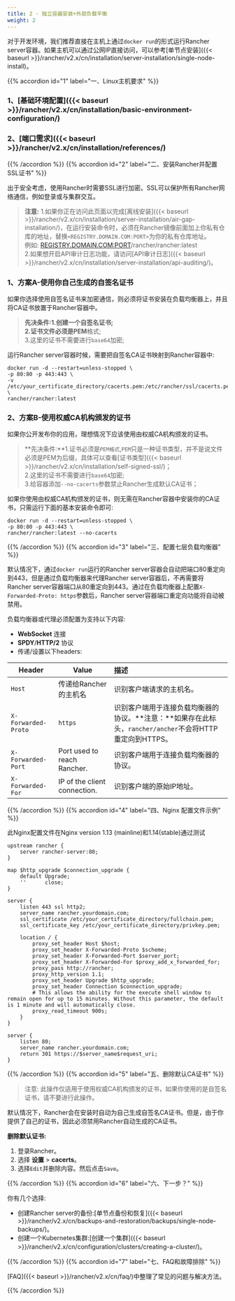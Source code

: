 ```yaml
---
title: 2 - 独立容器安装+外部负载平衡
weight: 2
---
```


对于开发环境，我们推荐直接在主机上通过`docker run`的形式运行Rancher server容器。如果主机可以通过公网IP直接访问，可以参考[单节点安装]({{< baseurl >}}/rancher/v2.x/cn/installation/server-installation/single-node-install)。

{{% accordion id="1" label="一、Linux主机要求" %}}

### 1、[基础环境配置]({{< baseurl >}}/rancher/v2.x/cn/installation/basic-environment-configuration/)

### 2、[端口需求]({{< baseurl >}}/rancher/v2.x/cn/installation/references/)

{{% /accordion %}}
{{% accordion id="2" label="二、安装Rancher并配置SSL证书" %}}

出于安全考虑，使用Rancher时需要SSL进行加密。SSL可以保护所有Rancher网络通信，例如登录或与集群交互。

> **注意:** 1.如果你正在访问此页面以完成[离线安装]({{< baseurl >}}/rancher/v2.x/cn/installation/server-installation/air-gap-installation/)，在运行安装命令时，必须在Rancher镜像前面加上你私有仓库的地址，替换`<REGISTRY.DOMAIN.COM:PORT>`为你的私有仓库地址。\
> 例如: <REGISTRY.DOMAIN.COM:PORT>/rancher/rancher:latest \
>2.如果想开启API审计日志功能，请访问[API审计日志]({{< baseurl >}}/rancher/v2.x/cn/installation/server-installation/api-auditing/)。

### 1、方案A-使用你自己生成的自签名证书

如果你选择使用自签名证书来加密通信，则必须将证书安装在负载均衡器上，并且将CA证书放置于Rancher容器中。

> **先决条件:**1.创建一个自签名证书;\
>2.证书文件必须是**PEM**格式;\
>3.这里的证书不需要进行`base64`加密;

运行Rancher server容器时候，需要把自签名CA证书映射到Rancher容器中:

```
docker run -d --restart=unless-stopped \
-p 80:80 -p 443:443 \
-v /etc/your_certificate_directory/cacerts.pem:/etc/rancher/ssl/cacerts.pem \
rancher/rancher:latest
```

### 2、方案B-使用权威CA机构颁发的证书

如果你公开发布你的应用，理想情况下应该使用由权威CA机构颁发的证书。

> **先决条件:**1.证书必须是`PEM格式`,`PEM`只是一种证书类型，并不是说文件必须是PEM为后缀，具体可以查看[证书类型]({{< baseurl >}}/rancher/v2.x/cn/installation/self-signed-ssl/)；\
>2.这里的证书不需要进行`base64`加密;\
>3.给容器添加`--no-cacerts`参数禁止Rancher生成默认CA证书；

如果你使用由权威CA机构颁发的证书，则无需在Rancher容器中安装你的CA证书，只需运行下面的基本安装命令即可:

```
docker run -d --restart=unless-stopped \
-p 80:80 -p 443:443 \
rancher/rancher:latest --no-cacerts
```

{{% /accordion %}}
{{% accordion id="3" label="三、配置七层负载均衡器" %}}

默认情况下，通过`docker run`运行的Rancher server容器会自动把端口80重定向到443，但是通过负载均衡器来代理Rancher server容器后，不再需要将Rancher server容器端口从80重定向到443。通过在负载均衡器上配置`X-Forwarded-Proto: https`参数后，Rancher server容器端口重定向功能将自动被禁用。

负载均衡器或代理必须配置为支持以下内容:

- **WebSocket** 连接
- **SPDY**/**HTTP/2** 协议
- 传递/设置以下headers:

| Header       | Value       | 描述     |
|-----------|-------------|:-----------|
| `Host`              | 传递给Rancher的主机名| 识别客户端请求的主机名。          |
| `X-Forwarded-Proto` | `https`     | 识别客户端用于连接负载均衡器的协议。**注意：**如果存在此标头，`rancher/ancher`不会将HTTP重定向到HTTPS。 |
| `X-Forwarded-Port`  | Port used to reach Rancher.  | 识别客户端用于连接负载均衡器的协议。   |
| `X-Forwarded-For`   | IP of the client connection.  | 识别客户端的原始IP地址。  |

{{% /accordion %}}
{{% accordion id="4" label="四、Nginx 配置文件示例" %}}

此Nginx配置文件在Nginx version 1.13 (mainline)和1.14(stable)通过测试

```
upstream rancher {
    server rancher-server:80;
}

map $http_upgrade $connection_upgrade {
    default Upgrade;
    ''      close;
}

server {
    listen 443 ssl http2;
    server_name rancher.yourdomain.com;
    ssl_certificate /etc/your_certificate_directory/fullchain.pem;
    ssl_certificate_key /etc/your_certificate_directory/privkey.pem;

    location / {
        proxy_set_header Host $host;
        proxy_set_header X-Forwarded-Proto $scheme;
        proxy_set_header X-Forwarded-Port $server_port;
        proxy_set_header X-Forwarded-For $proxy_add_x_forwarded_for;
        proxy_pass http://rancher;
        proxy_http_version 1.1;
        proxy_set_header Upgrade $http_upgrade;
        proxy_set_header Connection $connection_upgrade;
        # This allows the ability for the execute shell window to remain open for up to 15 minutes. Without this parameter, the default is 1 minute and will automatically close.
        proxy_read_timeout 900s;
    }
}

server {
    listen 80;
    server_name rancher.yourdomain.com;
    return 301 https://$server_name$request_uri;
}
```

{{% /accordion %}}
{{% accordion id="5" label="五、删除默认CA证书" %}}

>注意: 此操作仅适用于使用权威CA机构颁发的证书，如果你使用的是自签名证书，请不要进行此操作。

默认情况下，Rancher会在安装时自动为自己生成自签名CA证书。但是，由于你提供了自己的证书，因此必须禁用Rancher自动生成的CA证书。

**删除默认证书:**

1. 登录Rancher。
2. 选择 **设置** > **cacerts**。
3. 选择`Edit`并删除内容。然后点击`Save`。

{{% /accordion %}}
{{% accordion id="6" label="六、下一步？" %}}

你有几个选择:

- 创建Rancher server的备份:[单节点备份和恢复]({{< baseurl >}}/rancher/v2.x/cn/backups-and-restoration/backups/single-node-backups/)。
- 创建一个Kubernetes集群:[创建一个集群]({{< baseurl >}}/rancher/v2.x/cn/configuration/clusters/creating-a-cluster/)。

{{% /accordion %}}
{{% accordion id="7" label="七、FAQ和故障排除" %}}

[FAQ]({{< baseurl >}}/rancher/v2.x/cn/faq/)中整理了常见的问题与解决方法。

{{% /accordion %}}